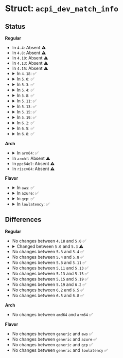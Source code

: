 # Struct: <code>acpi_dev_match_info</code>

## Status
<b>Regular</b>
<ul>
<li>
In <code>4.4</code>: Absent ⚠️
</li>
<li>
In <code>4.8</code>: Absent ⚠️
</li>
<li>
In <code>4.10</code>: Absent ⚠️
</li>
<li>
In <code>4.13</code>: Absent ⚠️
</li>
<li>
In <code>4.15</code>: Absent ⚠️
</li>
<li>
<details>
<summary>In <code>4.18</code>: ✅</summary>

```c
struct acpi_dev_match_info {
    const char *dev_name;
    struct acpi_device_id hid[2];
    const char *uid;
    s64 hrv;
};
```
</details>
</li>
<li>
<details>
<summary>In <code>5.0</code>: ✅</summary>

```c
struct acpi_dev_match_info {
    const char *dev_name;
    struct acpi_device_id hid[2];
    const char *uid;
    s64 hrv;
};
```
</details>
</li>
<li>
<details>
<summary>In <code>5.3</code>: ✅</summary>

```c
struct acpi_dev_match_info {
    struct acpi_device_id hid[2];
    const char *uid;
    s64 hrv;
};
```
</details>
</li>
<li>
<details>
<summary>In <code>5.4</code>: ✅</summary>

```c
struct acpi_dev_match_info {
    struct acpi_device_id hid[2];
    const char *uid;
    s64 hrv;
};
```
</details>
</li>
<li>
<details>
<summary>In <code>5.8</code>: ✅</summary>

```c
struct acpi_dev_match_info {
    struct acpi_device_id hid[2];
    const char *uid;
    s64 hrv;
};
```
</details>
</li>
<li>
<details>
<summary>In <code>5.11</code>: ✅</summary>

```c
struct acpi_dev_match_info {
    struct acpi_device_id hid[2];
    const char *uid;
    s64 hrv;
};
```
</details>
</li>
<li>
<details>
<summary>In <code>5.13</code>: ✅</summary>

```c
struct acpi_dev_match_info {
    struct acpi_device_id hid[2];
    const char *uid;
    s64 hrv;
};
```
</details>
</li>
<li>
<details>
<summary>In <code>5.15</code>: ✅</summary>

```c
struct acpi_dev_match_info {
    struct acpi_device_id hid[2];
    const char *uid;
    s64 hrv;
};
```
</details>
</li>
<li>
<details>
<summary>In <code>5.19</code>: ✅</summary>

```c
struct acpi_dev_match_info {
    struct acpi_device_id hid[2];
    const char *uid;
    s64 hrv;
};
```
</details>
</li>
<li>
<details>
<summary>In <code>6.2</code>: ✅</summary>

```c
struct acpi_dev_match_info {
    struct acpi_device_id hid[2];
    const char *uid;
    s64 hrv;
};
```
</details>
</li>
<li>
<details>
<summary>In <code>6.5</code>: ✅</summary>

```c
struct acpi_dev_match_info {
    struct acpi_device_id hid[2];
    const char *uid;
    s64 hrv;
};
```
</details>
</li>
<li>
<details>
<summary>In <code>6.8</code>: ✅</summary>

```c
struct acpi_dev_match_info {
    struct acpi_device_id hid[2];
    const char *uid;
    s64 hrv;
};
```
</details>
</li>
</ul>
<b>Arch</b>
<ul>
<li>
<details>
<summary>In <code>arm64</code>: ✅</summary>

```c
struct acpi_dev_match_info {
    struct acpi_device_id hid[2];
    const char *uid;
    s64 hrv;
};
```
</details>
</li>
<li>
In <code>armhf</code>: Absent ⚠️
</li>
<li>
In <code>ppc64el</code>: Absent ⚠️
</li>
<li>
In <code>riscv64</code>: Absent ⚠️
</li>
</ul>
<b>Flavor</b>
<ul>
<li>
<details>
<summary>In <code>aws</code>: ✅</summary>

```c
struct acpi_dev_match_info {
    struct acpi_device_id hid[2];
    const char *uid;
    s64 hrv;
};
```
</details>
</li>
<li>
<details>
<summary>In <code>azure</code>: ✅</summary>

```c
struct acpi_dev_match_info {
    struct acpi_device_id hid[2];
    const char *uid;
    s64 hrv;
};
```
</details>
</li>
<li>
<details>
<summary>In <code>gcp</code>: ✅</summary>

```c
struct acpi_dev_match_info {
    struct acpi_device_id hid[2];
    const char *uid;
    s64 hrv;
};
```
</details>
</li>
<li>
<details>
<summary>In <code>lowlatency</code>: ✅</summary>

```c
struct acpi_dev_match_info {
    struct acpi_device_id hid[2];
    const char *uid;
    s64 hrv;
};
```
</details>
</li>
</ul>

## Differences
<b>Regular</b>
<ul>
<li>
No changes between <code>4.18</code> and <code>5.0</code> ✅
</li>
<li>
<details>
<summary>Changed between <code>5.0</code> and <code>5.3</code> ⚠️</summary>
<ul>
<li>
<b>Field removed. </b>
<code>const char *dev_name</code>
</li>
</ul>
</details>
</li>
<li>
No changes between <code>5.3</code> and <code>5.4</code> ✅
</li>
<li>
No changes between <code>5.4</code> and <code>5.8</code> ✅
</li>
<li>
No changes between <code>5.8</code> and <code>5.11</code> ✅
</li>
<li>
No changes between <code>5.11</code> and <code>5.13</code> ✅
</li>
<li>
No changes between <code>5.13</code> and <code>5.15</code> ✅
</li>
<li>
No changes between <code>5.15</code> and <code>5.19</code> ✅
</li>
<li>
No changes between <code>5.19</code> and <code>6.2</code> ✅
</li>
<li>
No changes between <code>6.2</code> and <code>6.5</code> ✅
</li>
<li>
No changes between <code>6.5</code> and <code>6.8</code> ✅
</li>
</ul>
<b>Arch</b>
<ul>
<li>
No changes between <code>amd64</code> and <code>arm64</code> ✅
</li>
</ul>
<b>Flavor</b>
<ul>
<li>
No changes between <code>generic</code> and <code>aws</code> ✅
</li>
<li>
No changes between <code>generic</code> and <code>azure</code> ✅
</li>
<li>
No changes between <code>generic</code> and <code>gcp</code> ✅
</li>
<li>
No changes between <code>generic</code> and <code>lowlatency</code> ✅
</li>
</ul>
